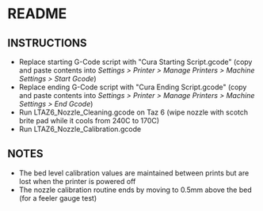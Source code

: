 # README
## INSTRUCTIONS
- Replace starting G-Code script with "Cura Starting Script.gcode" (copy and paste contents into *Settings > Printer > Manage Printers > Machine Settings > Start Gcode*)
- Replace ending G-Code script with "Cura Ending Script.gcode" (copy and paste contents into *Settings > Printer > Manage Printers > Machine Settings > End Gcode*)
- Run LTAZ6_Nozzle_Cleaning.gcode on Taz 6 (wipe nozzle with scotch brite pad while it cools from 240C to 170C)
- Run LTAZ6_Nozzle_Calibration.gcode

## NOTES
- The bed level calibration values are maintained between prints but are lost when the printer is powered off
- The nozzle calibration routine ends by moving to 0.5mm above the bed (for a feeler gauge test)
